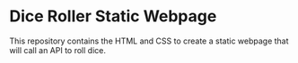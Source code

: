 # Dice Roller Static Webpage
This repository contains the HTML and CSS to create a static webpage that will call an API to roll dice.